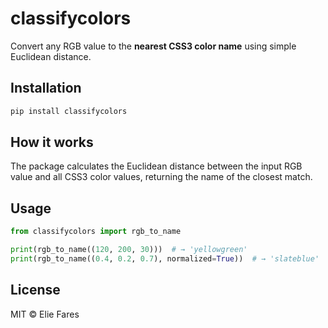 # classifycolors

Convert any RGB value to the **nearest CSS3 color name** using simple Euclidean distance.

## Installation
```bash
pip install classifycolors
```

## How it works
The package calculates the Euclidean distance between the input RGB value and all CSS3 color values, returning the name of the closest match.

## Usage
```python
from classifycolors import rgb_to_name

print(rgb_to_name((120, 200, 30)))  # → 'yellowgreen'
print(rgb_to_name((0.4, 0.2, 0.7), normalized=True))  # → 'slateblue'
```

## License
MIT © Elie Fares